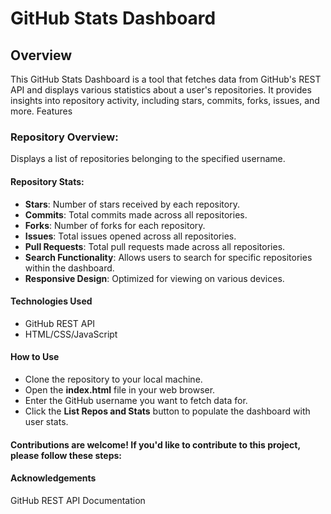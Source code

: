 # GitHub Stats Dashboard

## Overview

This GitHub Stats Dashboard is a tool that fetches data from GitHub's REST API and displays various statistics about a user's repositories. It provides insights into repository activity, including stars, commits, forks, issues, and more.
Features

### Repository Overview:

Displays a list of repositories belonging to the specified username.

#### Repository Stats:

- **Stars**: Number of stars received by each repository.
- **Commits**: Total commits made across all repositories.
- **Forks**: Number of forks for each repository.
- **Issues**: Total issues opened across all repositories.
- **Pull Requests**: Total pull requests made across all repositories.
- **Search Functionality**: Allows users to search for specific repositories within the dashboard.
- **Responsive Design**: Optimized for viewing on various devices.

#### Technologies Used

- GitHub REST API
- HTML/CSS/JavaScript

#### How to Use

- Clone the repository to your local machine.
- Open the **index.html** file in your web browser.
- Enter the GitHub username you want to fetch data for.
- Click the **List Repos and Stats** button to populate the dashboard with user stats.

#### Contributions are welcome! If you'd like to contribute to this project, please follow these steps:

#### Acknowledgements

GitHub REST API Documentation
